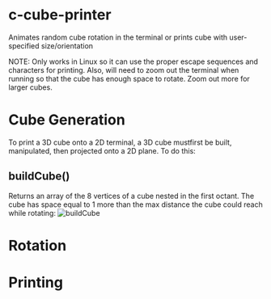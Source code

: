 # c-cube-printer
Animates random cube rotation in the terminal or prints cube with user-specified size/orientation

NOTE: Only works in Linux so it can use the proper escape sequences and characters for printing. Also, will need to zoom out the terminal when running so that the cube has enough space to rotate. Zoom out more for larger cubes.

# Cube Generation

  To print a 3D cube onto a 2D terminal, a 3D cube mustfirst be built, manipulated, then projected onto a 2D plane. To do this:
  
  ## buildCube()
    
  Returns an array of the 8 vertices of a cube nested in the first octant. The cube has space equal to 1 more than the max distance the cube could reach while rotating:
  ![buildCube](https://user-images.githubusercontent.com/26773050/192668984-456cfadf-21f8-42aa-87a1-6b76b0ec5ac2.png)

# Rotation

# Printing
